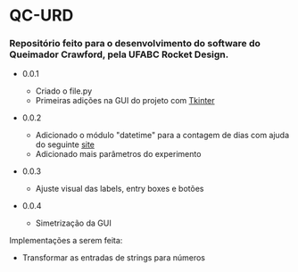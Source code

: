 # QC-URD
### Repositório feito para o desenvolvimento do software do Queimador Crawford, pela UFABC Rocket Design.

* 0.0.1
  * Criado o file.py
  * Primeiras adições na GUI do projeto com [Tkinter](https://realpython.com/python-gui-tkinter/ "Tkinter Tutorial")

* 0.0.2
  * Adicionado o módulo "datetime" para a contagem de dias com ajuda do seguinte [site](https://www.programiz.com/python-programming/datetime/current-datetime "Tutorial do módulo 'datetime'")
  * Adicionado mais parâmetros do experimento

* 0.0.3
  * Ajuste visual das labels, entry boxes e botões

* 0.0.4
  * Simetrização da GUI

Implementações a serem feita:
  - Transformar as entradas de strings para números


